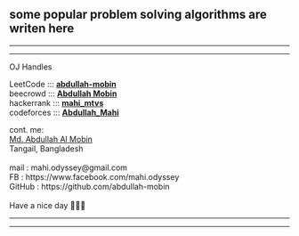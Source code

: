 ## some popular problem solving algorithms are writen here 


<hr/><hr/>
<P>OJ Handles<br/>

LeetCode   :::  <a href="https://leetcode.com/u/abdullah-mobin/"> **abdullah-mobin** </a><br/>
beecrowd   :::  <a href="https://www.beecrowd.com.br/judge/en/profile/726667"> **Abdullah Mobin** </a><br/>
hackerrank :::  <a href="https://www.hackerrank.com/mahi_mtvs"> **mahi_mtvs** </a><br/>
codeforces :::  <a href="https://codeforces.com/profile/Abdullah_Mahi"> **Abdullah_Mahi** </a><br/>
<p/>

<p> 
cont. me:<br/>
<a href="https://sites.google.com/view/abdullah-al-mobin/home"> Md. Abdullah Al Mobin </a><br/>
Tangail, Bangladesh<br/><br/>
mail    :  mahi.odyssey@gmail.com <br/>
FB      :  https://www.facebook.com/mahi.odyssey <br/>
GitHub  :  https://github.com/abdullah-mobin
<br/> <br/>
Have a nice day 💙💙💙
<p/>
<hr/><hr/>
